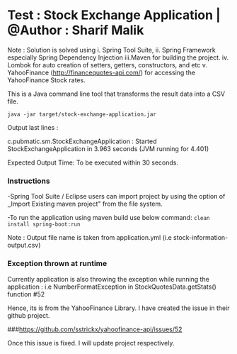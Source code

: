 Test : Stock Exchange Application | @Author : Sharif Malik
============================
Note : Solution is solved using
i.	Spring Tool Suite,
ii.	Spring Framework especially Spring Dependency Injection
iii.Maven for building the project.
iv. Lombok for auto creation of setters, getters, constructors, and etc
v. 	YahooFinance (http://financequotes-api.com/) for accessing the YahooFinance Stock rates.

This is a Java command line tool that transforms the result data into a CSV file.

```java -jar target/stock-exchange-application.jar ```

Output last lines :

c.pubmatic.sm.StockExchangeApplication   : Started StockExchangeApplication in 3.963 seconds (JVM running for 4.401)

Expected Output Time:
To be executed within 30 seconds.


### Instructions

-Spring Tool Suite / Eclipse users can import project by using the option of ,,Import Existing maven project" from the file system.

-To run the application using maven build use below command:
`clean install spring-boot:run`

Note : Output file name is taken from application.yml (i.e stock-information-output.csv)

### Exception thrown at runtime
Currently application is also throwing the exception while running the application :
i.e NumberFormatException in StockQuotesData.getStats() function #52

Hence, its is from the YahooFinance Library. I have created the issue in their github project.

###https://github.com/sstrickx/yahoofinance-api/issues/52


Once this issue is fixed. I will update project respectively.

